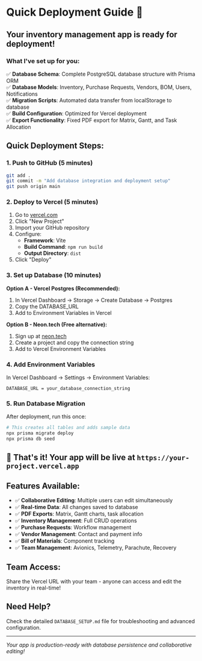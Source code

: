# Quick Deployment Guide 🚀

## Your inventory management app is ready for deployment!

### What I've set up for you:

✅ **Database Schema**: Complete PostgreSQL database structure with Prisma ORM  
✅ **Database Models**: Inventory, Purchase Requests, Vendors, BOM, Users, Notifications  
✅ **Migration Scripts**: Automated data transfer from localStorage to database  
✅ **Build Configuration**: Optimized for Vercel deployment  
✅ **Export Functionality**: Fixed PDF export for Matrix, Gantt, and Task Allocation  

## Quick Deployment Steps:

### 1. Push to GitHub (5 minutes)
```bash
git add .
git commit -m "Add database integration and deployment setup"
git push origin main
```

### 2. Deploy to Vercel (5 minutes)
1. Go to [vercel.com](https://vercel.com)
2. Click "New Project"
3. Import your GitHub repository
4. Configure:
   - **Framework**: Vite
   - **Build Command**: `npm run build`
   - **Output Directory**: `dist`
5. Click "Deploy"

### 3. Set up Database (10 minutes)
**Option A - Vercel Postgres (Recommended):**
1. In Vercel Dashboard → Storage → Create Database → Postgres
2. Copy the DATABASE_URL
3. Add to Environment Variables in Vercel

**Option B - Neon.tech (Free alternative):**
1. Sign up at [neon.tech](https://neon.tech)
2. Create a project and copy the connection string
3. Add to Vercel Environment Variables

### 4. Add Environment Variables
In Vercel Dashboard → Settings → Environment Variables:
```
DATABASE_URL = your_database_connection_string
```

### 5. Run Database Migration
After deployment, run this once:
```bash
# This creates all tables and adds sample data
npx prisma migrate deploy
npx prisma db seed
```

## 🎉 That's it! Your app will be live at `https://your-project.vercel.app`

## Features Available:
- ✅ **Collaborative Editing**: Multiple users can edit simultaneously
- ✅ **Real-time Data**: All changes saved to database
- ✅ **PDF Exports**: Matrix, Gantt charts, task allocation
- ✅ **Inventory Management**: Full CRUD operations
- ✅ **Purchase Requests**: Workflow management
- ✅ **Vendor Management**: Contact and payment info
- ✅ **Bill of Materials**: Component tracking
- ✅ **Team Management**: Avionics, Telemetry, Parachute, Recovery

## Team Access:
Share the Vercel URL with your team - anyone can access and edit the inventory in real-time!

## Need Help?
Check the detailed `DATABASE_SETUP.md` file for troubleshooting and advanced configuration.

---
*Your app is production-ready with database persistence and collaborative editing!*
